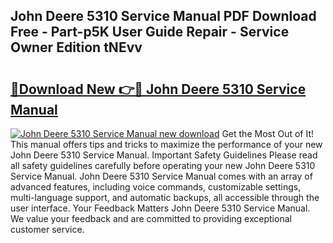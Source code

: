 ## John Deere 5310 Service Manual PDF Download Free - Part-p5K User Guide Repair - Service Owner Edition tNEvv

# <h2><a href="http://bc30788.oget.top/?id=John+Deere+5310+Service+Manual">🔗Download New 👉🔴 John Deere 5310 Service Manual</a></h2>

[![John Deere 5310 Service Manual new download](https://i.imgur.com/5g1atiW.png)](http://bc30788.oget.top/?id=John+Deere+5310+Service+Manual)
Get the Most Out of It! This manual offers tips and tricks to maximize the performance of your new John Deere 5310 Service Manual. Important Safety Guidelines Please read all safety guidelines carefully before operating your new John Deere 5310 Service Manual. John Deere 5310 Service Manual comes with an array of advanced features, including voice commands, customizable settings, multi-language support, and automatic backups, all accessible through the user interface. Your Feedback Matters John Deere 5310 Service Manual. We value your feedback and are committed to providing exceptional customer service.

